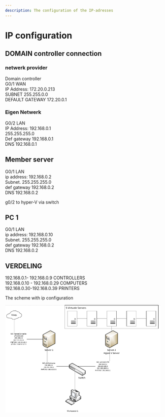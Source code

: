 ```yaml
---
description: The configuration of the IP-adresses
---
```


# IP configuration

## DOMAIN controller connection

### netwerk provider

Domain controller   
G0/1 WAN  
IP Address: 172.20.0.213  
SUBNET 255.255.0.0  
DEFAULT GATEWAY 172.20.0.1

### Eigen Netwerk

G0/2 LAN  
IP Address: 192.168.0.1  
255.255.255.0  
Def gateway 192.168.0.1  
DNS 192.168.0.1

## Member server

G0/1 LAN  
ip address: 192.168.0.2   
Subnet. 255.255.255.0  
def gateway 192.168.0.2   
DNS 192.168.0.2 

g0/2 to hyper-V via switch

## PC 1

G0/1 LAN  
ip address: 192.168.0.10   
Subnet. 255.255.255.0  
def gateway 192.168.0.2   
DNS 192.168.0.2 

## VERDELING

192.168.0.1- 192.168.0.9 CONTROLLERS  
192.168.0.10 - 192.168.0.29 COMPUTERS  
192.168.0.30-192.168.0.39 PRINTERS

The scheme with ip configuration

![](.gitbook/assets/windowsschema.PNG)

